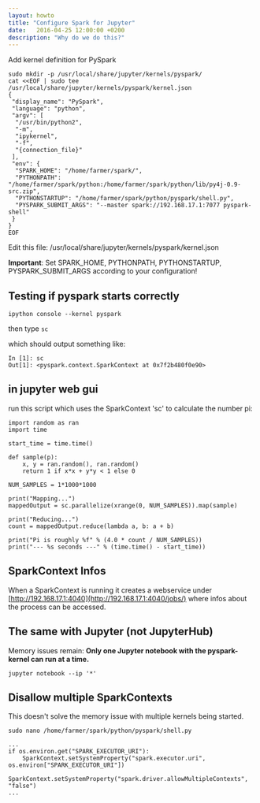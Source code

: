 ```yaml
---
layout: howto
title: "Configure Spark for Jupyter"
date:   2016-04-25 12:00:00 +0200
description: "Why do we do this?"
---
```




Add kernel definition for PySpark

```
sudo mkdir -p /usr/local/share/jupyter/kernels/pyspark/
cat <<EOF | sudo tee /usr/local/share/jupyter/kernels/pyspark/kernel.json
{
 "display_name": "PySpark",
 "language": "python",
 "argv": [
  "/usr/bin/python2",
  "-m",
  "ipykernel",
  "-f",
  "{connection_file}"
 ],
 "env": {
  "SPARK_HOME": "/home/farmer/spark/",
  "PYTHONPATH": "/home/farmer/spark/python:/home/farmer/spark/python/lib/py4j-0.9-src.zip",
  "PYTHONSTARTUP": "/home/farmer/spark/python/pyspark/shell.py",
  "PYSPARK_SUBMIT_ARGS": "--master spark://192.168.17.1:7077 pyspark-shell"
 }
}
EOF
```


Edit this file: /usr/local/share/jupyter/kernels/pyspark/kernel.json

**Important**: Set SPARK\_HOME, PYTHONPATH, PYTHONSTARTUP, PYSPARK\_SUBMIT\_ARGS according to your configuration!

## Testing if pyspark starts correctly

`ipython console --kernel pyspark`

then type `sc`

which should output something like:

```
In [1]: sc
Out[1]: <pyspark.context.SparkContext at 0x7f2b480f0e90>
```

## in jupyter web gui

run this script which uses the SparkContext 'sc' to calculate the number pi:

```
import random as ran
import time

start_time = time.time()

def sample(p):
    x, y = ran.random(), ran.random()
    return 1 if x*x + y*y < 1 else 0

NUM_SAMPLES = 1*1000*1000

print("Mapping...")
mappedOutput = sc.parallelize(xrange(0, NUM_SAMPLES)).map(sample)

print("Reducing...")
count = mappedOutput.reduce(lambda a, b: a + b)

print("Pi is roughly %f" % (4.0 * count / NUM_SAMPLES))
print("--- %s seconds ---" % (time.time() - start_time))
```

## SparkContext Infos

When a SparkContext is running it creates a webservice under [http://192.168.17.1:4040](http://192.168.17.1:4040/jobs/) where infos about the process can be accessed.


## The same with Jupyter (not JupyterHub)

Memory issues remain: **Only one Jupyter notebook with the pyspark-kernel can run at a time.**

```
jupyter notebook --ip '*'
```

## Disallow multiple SparkContexts

This doesn't solve the memory issue with multiple kernels being started.

```
sudo nano /home/farmer/spark/python/pyspark/shell.py
```

```
...
if os.environ.get("SPARK_EXECUTOR_URI"):
    SparkContext.setSystemProperty("spark.executor.uri", os.environ["SPARK_EXECUTOR_URI"])
    SparkContext.setSystemProperty("spark.driver.allowMultipleContexts", "false")
...
```
